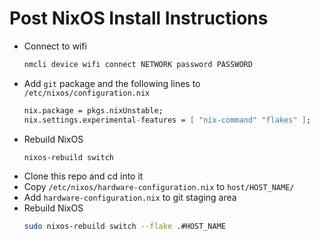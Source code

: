 # Post NixOS Install Instructions

- Connect to wifi
    ```bash
    nmcli device wifi connect NETWORK password PASSWORD
    ```
- Add `git` package and the following lines to `/etc/nixos/configuration.nix`
    ```nix
    nix.package = pkgs.nixUnstable;
    nix.settings.experimental-features = [ "nix-command" "flakes" ];
    ```
- Rebuild NixOS
    ```bash
    nixos-rebuild switch
    ```
- Clone this repo and cd into it
- Copy `/etc/nixos/hardware-configuration.nix` to `host/HOST_NAME/`
- Add `hardware-configuration.nix` to git staging area
- Rebuild NixOS
    ```bash
    sudo nixos-rebuild switch --flake .#HOST_NAME
    ```
